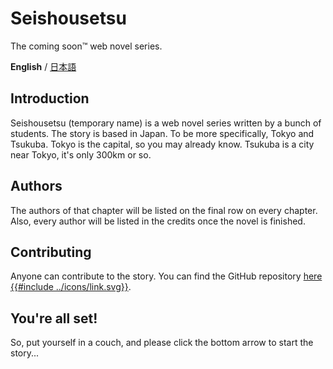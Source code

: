 # Seishousetsu
The coming soon™ web novel series.

**English** / [日本語](../jp/紹介_案内.md)

## Introduction
 Seishousetsu (temporary name) is a web novel series written by a bunch of students. The story is based in Japan. To be more specifically, Tokyo and Tsukuba. Tokyo is the capital, so you may already know. Tsukuba is a city near Tokyo, it's only 300km or so. 
 
## Authors
  The authors of that chapter will be listed on the final row on every chapter. Also, every author will be listed in the credits once the novel is finished.
  
## Contributing
 Anyone can contribute to the story. You can find the GitHub repository [here {{#include ../icons/link.svg}}](https://github.com/sjkim04/seishousetsu).

## You're all set!
So, put yourself in a couch, and please click the bottom arrow to start the story...
